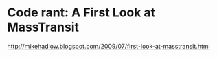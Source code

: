 <!--
id: 165491844
link: http://kevinisom.info/post/165491844/code-rant-a-first-look-at-masstransit
slug: code-rant-a-first-look-at-masstransit
date: Tue Aug 18 2009 18:01:07 GMT+1200 (NZST)
raw: {"blog_name":"kevinisom","id":165491844,"post_url":"http://kevinisom.info/post/165491844/code-rant-a-first-look-at-masstransit","slug":"code-rant-a-first-look-at-masstransit","type":"link","date":"2009-08-18 06:01:07 GMT","timestamp":1250575267,"state":"published","format":"html","reblog_key":"9k2n0wXl","tags":[],"short_url":"http://tmblr.co/Zw68Yy9tJI4","highlighted":[],"feed_item":"http://mikehadlow.blogspot.com/2009/07/first-look-at-masstransit.html","from_feed_id":"650234","note_count":0,"title":"Code rant: A First Look at MassTransit","url":"http://mikehadlow.blogspot.com/2009/07/first-look-at-masstransit.html","description":""}
publish: 2009-08-018
tags: 
title: Code rant: A First Look at MassTransit
-->


Code rant: A First Look at MassTransit
======================================

<http://mikehadlow.blogspot.com/2009/07/first-look-at-masstransit.html>

